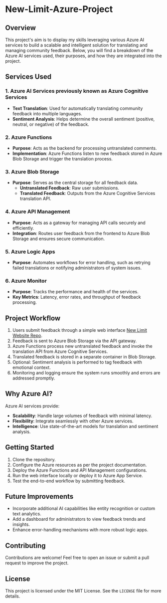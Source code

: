 # New-Limit-Azure-Project
## Overview
This project's aim is to display my skills leveraging various Azure AI services to build a scalable and intelligent solution for translating and managing community feedback. Below, you will find a breakdown of the Azure AI services used, their purposes, and how they are integrated into the project.

## Services Used

### 1. **Azure AI Services previously known as Azure Cognitive Services**
- **Text Translation**: Used for automatically translating community feedback into multiple languages.
- **Sentiment Analysis**: Helps determine the overall sentiment (positive, neutral, or negative) of the feedback.

### 2. **Azure Functions**
- **Purpose**: Acts as the backend for processing untranslated comments.
- **Implementation**: Azure Functions listen to new feedback stored in Azure Blob Storage and trigger the translation process.

### 3. **Azure Blob Storage**
- **Purpose**: Serves as the central storage for all feedback data.
  - **Untranslated Feedback**: Raw user submissions.
  - **Translated Feedback**: Outputs from the Azure Cognitive Services translation API.

### 4. **Azure API Management**
- **Purpose**: Acts as a gateway for managing API calls securely and efficiently.
- **Integration**: Routes user feedback from the frontend to Azure Blob Storage and ensures secure communication.

### 5. **Azure Logic Apps**
- **Purpose**: Automates workflows for error handling, such as retrying failed translations or notifying administrators of system issues.

### 6. **Azure Monitor**
- **Purpose**: Tracks the performance and health of the services.
- **Key Metrics**: Latency, error rates, and throughput of feedback processing.

## Project Workflow
1. Users submit feedback through a simple web interface [New Limit Website Repo](https://github.com/Xaidor/New-Limit-Website-).
2. Feedback is sent to Azure Blob Storage via the API gateway.
3. Azure Functions process new untranslated feedback and invoke the translation API from Azure Cognitive Services.
4. Translated feedback is stored in a separate container in Blob Storage.
5. Optional: Sentiment analysis is performed to tag feedback with emotional context.
6. Monitoring and logging ensure the system runs smoothly and errors are addressed promptly.

## Why Azure AI?
Azure AI services provide:
- **Scalability**: Handle large volumes of feedback with minimal latency.
- **Flexibility**: Integrate seamlessly with other Azure services.
- **Intelligence**: Use state-of-the-art models for translation and sentiment analysis.

## Getting Started
1. Clone the repository.
2. Configure the Azure resources as per the project documentation.
3. Deploy the Azure Functions and API Management configurations.
4. Run the web interface locally or deploy it to Azure App Service.
5. Test the end-to-end workflow by submitting feedback.

## Future Improvements
- Incorporate additional AI capabilities like entity recognition or custom text analytics.
- Add a dashboard for administrators to view feedback trends and insights.
- Enhance error-handling mechanisms with more robust logic apps.

## Contributing
Contributions are welcome! Feel free to open an issue or submit a pull request to improve the project.

## License
This project is licensed under the MIT License. See the `LICENSE` file for more details.
